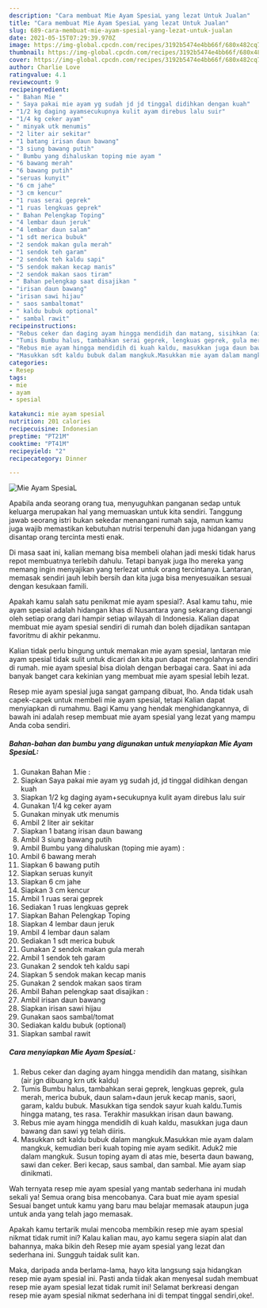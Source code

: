 ```yaml
---
description: "Cara membuat Mie Ayam SpesiaL yang lezat Untuk Jualan"
title: "Cara membuat Mie Ayam SpesiaL yang lezat Untuk Jualan"
slug: 689-cara-membuat-mie-ayam-spesial-yang-lezat-untuk-jualan
date: 2021-05-15T07:29:39.970Z
image: https://img-global.cpcdn.com/recipes/3192b5474e4bb66f/680x482cq70/mie-ayam-spesial-foto-resep-utama.jpg
thumbnail: https://img-global.cpcdn.com/recipes/3192b5474e4bb66f/680x482cq70/mie-ayam-spesial-foto-resep-utama.jpg
cover: https://img-global.cpcdn.com/recipes/3192b5474e4bb66f/680x482cq70/mie-ayam-spesial-foto-resep-utama.jpg
author: Charlie Love
ratingvalue: 4.1
reviewcount: 9
recipeingredient:
- " Bahan Mie "
- " Saya pakai mie ayam yg sudah jd jd tinggal didihkan dengan kuah"
- "1/2 kg daging ayamsecukupnya kulit ayam direbus lalu suir"
- "1/4 kg ceker ayam"
- " minyak utk menumis"
- "2 liter air sekitar"
- "1 batang irisan daun bawang"
- "3 siung bawang putih"
- " Bumbu yang dihaluskan toping mie ayam "
- "6 bawang merah"
- "6 bawang putih"
- "seruas kunyit"
- "6 cm jahe"
- "3 cm kencur"
- "1 ruas serai geprek"
- "1 ruas lengkuas geprek"
- " Bahan Pelengkap Toping"
- "4 lembar daun jeruk"
- "4 lembar daun salam"
- "1 sdt merica bubuk"
- "2 sendok makan gula merah"
- "1 sendok teh garam"
- "2 sendok teh kaldu sapi"
- "5 sendok makan kecap manis"
- "2 sendok makan saos tiram"
- " Bahan pelengkap saat disajikan "
- "irisan daun bawang"
- "irisan sawi hijau"
- " saos sambaltomat"
- " kaldu bubuk optional"
- " sambal rawit"
recipeinstructions:
- "Rebus ceker dan daging ayam hingga mendidih dan matang, sisihkan (air jgn dibuang krn utk kaldu)"
- "Tumis Bumbu halus, tambahkan serai geprek, lengkuas geprek, gula merah, merica bubuk, daun salam+daun jeruk kecap manis, saori, garam, kaldu bubuk. Masukkan tiga sendok sayur kuah kaldu.Tumis hingga matang, tes rasa. Terakhir masukkan irisan daun bawang."
- "Rebus mie ayam hingga mendidih di kuah kaldu, masukkan juga daun bawang dan sawi yg telah diiris."
- "Masukkan sdt kaldu bubuk dalam mangkuk.Masukkan mie ayam dalam mangkuk, kemudian beri kuah toping mie ayam sedikit. Aduk2 mie dalam mangkuk. Susun toping ayam di atas mie, beserta daun bawang, sawi dan ceker. Beri kecap, saus sambal, dan sambal. Mie ayam siap dinikmati."
categories:
- Resep
tags:
- mie
- ayam
- spesial

katakunci: mie ayam spesial 
nutrition: 201 calories
recipecuisine: Indonesian
preptime: "PT21M"
cooktime: "PT41M"
recipeyield: "2"
recipecategory: Dinner

---
```



![Mie Ayam SpesiaL](https://img-global.cpcdn.com/recipes/3192b5474e4bb66f/680x482cq70/mie-ayam-spesial-foto-resep-utama.jpg)

Apabila anda seorang orang tua, menyuguhkan panganan sedap untuk keluarga merupakan hal yang memuaskan untuk kita sendiri. Tanggung jawab seorang istri bukan sekedar menangani rumah saja, namun kamu juga wajib memastikan kebutuhan nutrisi terpenuhi dan juga hidangan yang disantap orang tercinta mesti enak.

Di masa  saat ini, kalian memang bisa membeli olahan jadi meski tidak harus repot membuatnya terlebih dahulu. Tetapi banyak juga lho mereka yang memang ingin menyajikan yang terlezat untuk orang tercintanya. Lantaran, memasak sendiri jauh lebih bersih dan kita juga bisa menyesuaikan sesuai dengan kesukaan famili. 



Apakah kamu salah satu penikmat mie ayam spesial?. Asal kamu tahu, mie ayam spesial adalah hidangan khas di Nusantara yang sekarang disenangi oleh setiap orang dari hampir setiap wilayah di Indonesia. Kalian dapat membuat mie ayam spesial sendiri di rumah dan boleh dijadikan santapan favoritmu di akhir pekanmu.

Kalian tidak perlu bingung untuk memakan mie ayam spesial, lantaran mie ayam spesial tidak sulit untuk dicari dan kita pun dapat mengolahnya sendiri di rumah. mie ayam spesial bisa diolah dengan berbagai cara. Saat ini ada banyak banget cara kekinian yang membuat mie ayam spesial lebih lezat.

Resep mie ayam spesial juga sangat gampang dibuat, lho. Anda tidak usah capek-capek untuk membeli mie ayam spesial, tetapi Kalian dapat menyiapkan di rumahmu. Bagi Kamu yang hendak menghidangkannya, di bawah ini adalah resep membuat mie ayam spesial yang lezat yang mampu Anda coba sendiri.

<!--inarticleads1-->

##### Bahan-bahan dan bumbu yang digunakan untuk menyiapkan Mie Ayam SpesiaL:

1. Gunakan  Bahan Mie :
1. Siapkan  Saya pakai mie ayam yg sudah jd, jd tinggal didihkan dengan kuah
1. Siapkan 1/2 kg daging ayam+secukupnya kulit ayam direbus lalu suir
1. Gunakan 1/4 kg ceker ayam
1. Gunakan  minyak utk menumis
1. Ambil 2 liter air sekitar
1. Siapkan 1 batang irisan daun bawang
1. Ambil 3 siung bawang putih
1. Ambil  Bumbu yang dihaluskan (toping mie ayam) :
1. Ambil 6 bawang merah
1. Siapkan 6 bawang putih
1. Siapkan seruas kunyit
1. Siapkan 6 cm jahe
1. Siapkan 3 cm kencur
1. Ambil 1 ruas serai geprek
1. Sediakan 1 ruas lengkuas geprek
1. Siapkan  Bahan Pelengkap Toping
1. Siapkan 4 lembar daun jeruk
1. Ambil 4 lembar daun salam
1. Sediakan 1 sdt merica bubuk
1. Gunakan 2 sendok makan gula merah
1. Ambil 1 sendok teh garam
1. Gunakan 2 sendok teh kaldu sapi
1. Siapkan 5 sendok makan kecap manis
1. Gunakan 2 sendok makan saos tiram
1. Ambil  Bahan pelengkap saat disajikan :
1. Ambil irisan daun bawang
1. Siapkan irisan sawi hijau
1. Gunakan  saos sambal/tomat
1. Sediakan  kaldu bubuk (optional)
1. Siapkan  sambal rawit




<!--inarticleads2-->

##### Cara menyiapkan Mie Ayam SpesiaL:

1. Rebus ceker dan daging ayam hingga mendidih dan matang, sisihkan (air jgn dibuang krn utk kaldu)
1. Tumis Bumbu halus, tambahkan serai geprek, lengkuas geprek, gula merah, merica bubuk, daun salam+daun jeruk kecap manis, saori, garam, kaldu bubuk. Masukkan tiga sendok sayur kuah kaldu.Tumis hingga matang, tes rasa. Terakhir masukkan irisan daun bawang.
1. Rebus mie ayam hingga mendidih di kuah kaldu, masukkan juga daun bawang dan sawi yg telah diiris.
1. Masukkan sdt kaldu bubuk dalam mangkuk.Masukkan mie ayam dalam mangkuk, kemudian beri kuah toping mie ayam sedikit. Aduk2 mie dalam mangkuk. Susun toping ayam di atas mie, beserta daun bawang, sawi dan ceker. Beri kecap, saus sambal, dan sambal. Mie ayam siap dinikmati.




Wah ternyata resep mie ayam spesial yang mantab sederhana ini mudah sekali ya! Semua orang bisa mencobanya. Cara buat mie ayam spesial Sesuai banget untuk kamu yang baru mau belajar memasak ataupun juga untuk anda yang telah jago memasak.

Apakah kamu tertarik mulai mencoba membikin resep mie ayam spesial nikmat tidak rumit ini? Kalau kalian mau, ayo kamu segera siapin alat dan bahannya, maka bikin deh Resep mie ayam spesial yang lezat dan sederhana ini. Sungguh taidak sulit kan. 

Maka, daripada anda berlama-lama, hayo kita langsung saja hidangkan resep mie ayam spesial ini. Pasti anda tiidak akan menyesal sudah membuat resep mie ayam spesial lezat tidak rumit ini! Selamat berkreasi dengan resep mie ayam spesial nikmat sederhana ini di tempat tinggal sendiri,oke!.


